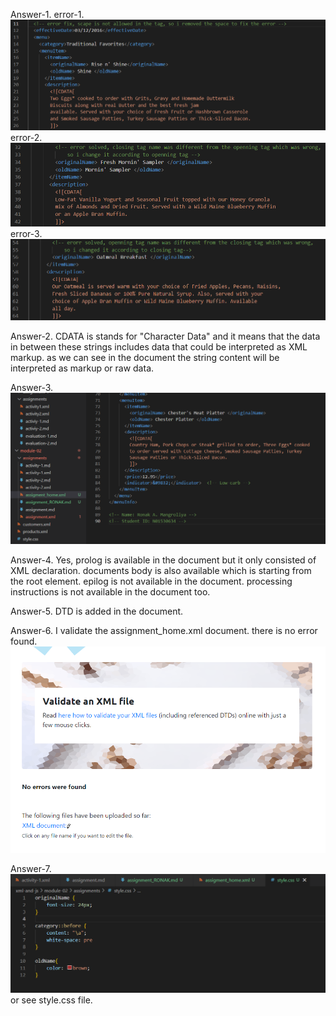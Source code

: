

Answer-1.   error-1. ![image info](../assets/error1.png)
            error-2. ![image info](../assets/error2.png)
            error-3. ![image info](../assets/error3.png)

Answer-2.   CDATA is stands for "Character Data" and it means that the data in between these strings includes data that could be
            interpreted as XML markup. as we can see in the document the string content will be interpreted as markup or raw data.

Answer-3.   ![image info](../assets/answer-3.png)

Answer-4.   Yes, prolog is available in the document but it only consisted of XML declaration.
            documents body is also available which is starting from the root element.
            epilog is not available in the document.
            processing instructions is not available in the document too.

Answer-5.   DTD is added in the document.

Answer-6.   I validate the assignment_home.xml document. there is no error found.  ![image info](../assets/validation.png)

Answer-7.   ![image info](../assets/answer-7.png) or see style.css file.